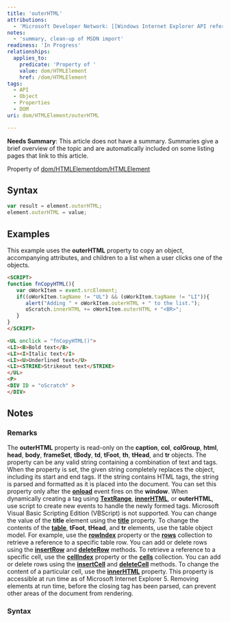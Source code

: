 ```yaml
---
title: 'outerHTML'
attributions:
  - 'Microsoft Developer Network: [[Windows Internet Explorer API reference](http://msdn.microsoft.com/en-us/library/ie/hh828809%28v=vs.85%29.aspx) Article]'
notes:
  - 'summary, clean-up of MSDN import'
readiness: 'In Progress'
relationships:
  applies_to:
    predicate: 'Property of '
    value: dom/HTMLElement
    href: /dom/HTMLElement
tags:
  - API
  - Object
  - Properties
  - DOM
uri: dom/HTMLElement/outerHTML

---
```

**Needs Summary**: This article does not have a summary. Summaries give a brief overview of the topic and are automatically included on some listing pages that link to this article.

Property of [dom/HTMLElement](/dom/HTMLElement)[dom/HTMLElement](/dom/HTMLElement)

## Syntax

``` js
var result = element.outerHTML;
element.outerHTML = value;
```

## Examples

This example uses the **outerHTML** property to copy an object, accompanying attributes, and children to a list when a user clicks one of the objects.

``` html
<SCRIPT>
function fnCopyHTML(){
   var oWorkItem = event.srcElement;
   if((oWorkItem.tagName != "UL") && (oWorkItem.tagName != "LI")){
      alert("Adding " + oWorkItem.outerHTML + " to the list.");
      oScratch.innerHTML += oWorkItem.outerHTML + "<BR>";
   }
}
</SCRIPT>

<UL onclick = "fnCopyHTML()">
<LI><B>Bold text</B>
<LI><I>Italic text</I>
<LI><U>Underlined text</U>
<LI><STRIKE>Strikeout text</STRIKE>
</UL>
<P>
<DIV ID = "oScratch" >
</DIV>
```

## Notes

### Remarks

The **outerHTML** property is read-only on the **caption**, **col**, **colGroup**, **html**, **head**, **body**, **frameSet**, **tBody**, **td**, **tFoot**, **th**, **tHead**, and **tr** objects. The property can be any valid string containing a combination of text and tags. When the property is set, the given string completely replaces the object, including its start and end tags. If the string contains HTML tags, the string is parsed and formatted as it is placed into the document. You can set this property only after the [**onload**](/dom/Element/load) event fires on the **window**. When dynamically creating a tag using [**TextRange**](/dom/TextRange), [**innerHTML**](/dom/HTMLElement/innerHTML), or **outerHTML**, use script to create new events to handle the newly formed tags. Microsoft Visual Basic Scripting Edition (VBScript) is not supported. You can change the value of the **title** element using the [**title**](/html/elements/title) property. To change the contents of the [**table**](/html/elements/table), **tFoot**, **tHead**, and **tr** elements, use the table object model. For example, use the [**rowIndex**](/dom/HTMLElement/rowIndex) property or the [**rows**](/dom/HTMLElement/rows) collection to retrieve a reference to a specific table row. You can add or delete rows using the [**insertRow**](/dom/HTMLTableElement/insertRow) and [**deleteRow**](/dom/HTMLTableElement/deleteRow) methods. To retrieve a reference to a specific cell, use the [**cellIndex**](/dom/HTMLElement/cellIndex) property or the [**cells**](/dom/HTMLTableElement/cellSpacing) collection. You can add or delete rows using the [**insertCell**](/dom/HTMLTableElement/insertCell) and [**deleteCell**](/dom/HTMLTableElement/deleteCell) methods. To change the content of a particular cell, use the [**innerHTML**](/dom/HTMLElement/innerHTML) property. This property is accessible at run time as of Microsoft Internet Explorer 5. Removing elements at run time, before the closing tag has been parsed, can prevent other areas of the document from rendering.

### Syntax
